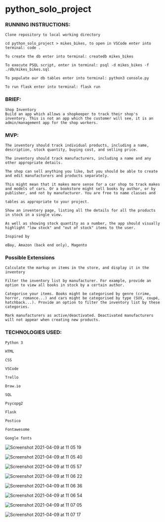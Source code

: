 # python_solo_project

### RUNNING INSTRUCTIONS:
```
Clone repository to local working directory

cd python_solo_project > mikes_bikes, to open in VSCode enter into terminal: code .

To create the db enter into terminal: createdb mikes_bikes

To execute PSQL script, enter in terminal: psql -d mikes_bikes -f ./db/mikes_bikes.sql 

To populate our db tables enter into terminal: python3 console.py

To run flask enter into terminal: flask run
```
### BRIEF:
```
Shop Inventory
Build an app which allows a shopkeeper to track their shop's inventory. This is not an app which the customer will see, it is an admin/management app for the shop workers.
```
### MVP:
```
The inventory should track individual products, including a name, description, stock quantity, buying cost, and selling price.

The inventory should track manufacturers, including a name and any other appropriate details.

The shop can sell anything you like, but you should be able to create and edit manufacturers and products separately.

This might mean that it makes more sense for a car shop to track makes and models of cars. Or a bookstore might sell books by author, or by publisher, and not by manufacturer. You are free to name classes and 

tables as appropriate to your project.

Show an inventory page, listing all the details for all the products in stock in a single view.

As well as showing stock quantity as a number, the app should visually highlight "low stock" and "out of stock" items to the user.

Inspired by

eBay, Amazon (back end only), Magento
```

### Possible Extensions
```
Calculate the markup on items in the store, and display it in the inventory

Filter the inventory list by manufacturer. For example, provide an option to view all books in stock by a certain author.

Categorise your items. Books might be categorised by genre (crime, horror, romance...) and cars might be categorised by type (SUV, coupé, hatchback...). Provide an option to filter the inventory list by these 
categories.

Mark manufacturers as active/deactivated. Deactivated manufacturers will not appear when creating new products.
```



### TECHNOLOGIES USED:
```
Python 3

HTML

CSS

VSCode

Trello

Draw.io

SQL

Psycopg2

Flask

Postico

Fontawesome

Google fonts
```

![Screenshot 2021-04-09 at 11 05 19](https://user-images.githubusercontent.com/74567808/114203594-37f26d00-9950-11eb-990e-d06e5c3f9857.png)

![Screenshot 2021-04-09 at 11 05 40](https://user-images.githubusercontent.com/74567808/114203615-3c1e8a80-9950-11eb-99be-83281c6956d9.png)

![Screenshot 2021-04-09 at 11 05 57](https://user-images.githubusercontent.com/74567808/114203625-3d4fb780-9950-11eb-8aba-c93a282cbb32.png)

![Screenshot 2021-04-09 at 11 06 22](https://user-images.githubusercontent.com/74567808/114203628-3de84e00-9950-11eb-9590-90e684dac525.png)

![Screenshot 2021-04-09 at 11 06 36](https://user-images.githubusercontent.com/74567808/114203631-3e80e480-9950-11eb-8292-d0dbdae289c7.png)

![Screenshot 2021-04-09 at 11 06 54](https://user-images.githubusercontent.com/74567808/114203636-3f197b00-9950-11eb-9a50-5430011832fe.png)

![Screenshot 2021-04-09 at 11 07 05](https://user-images.githubusercontent.com/74567808/114203637-3fb21180-9950-11eb-9d80-7e8451f73860.png)

![Screenshot 2021-04-09 at 11 07 17](https://user-images.githubusercontent.com/74567808/114203639-404aa800-9950-11eb-985e-d84a720dda54.png)
